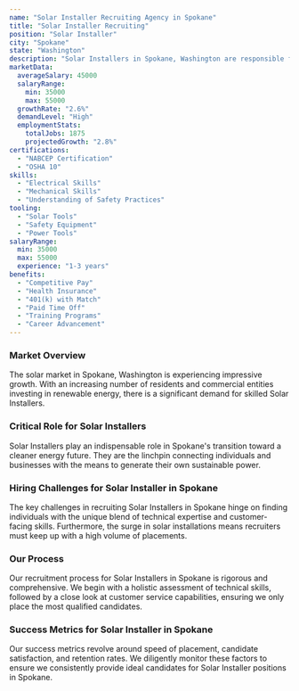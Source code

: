 ```yaml
---
name: "Solar Installer Recruiting Agency in Spokane"
title: "Solar Installer Recruiting"
position: "Solar Installer"
city: "Spokane"
state: "Washington"
description: "Solar Installers in Spokane, Washington are responsible for assembling, installing, or maintaining solar photovoltaic systems on roofs or other structures."
marketData:
  averageSalary: 45000
  salaryRange:
    min: 35000
    max: 55000
  growthRate: "2.6%"
  demandLevel: "High"
  employmentStats:
    totalJobs: 1875
    projectedGrowth: "2.8%"
certifications:
  - "NABCEP Certification"
  - "OSHA 10"
skills:
  - "Electrical Skills"
  - "Mechanical Skills"
  - "Understanding of Safety Practices"
tooling:
  - "Solar Tools"
  - "Safety Equipment"
  - "Power Tools"
salaryRange:
  min: 35000
  max: 55000
  experience: "1-3 years"
benefits:
  - "Competitive Pay"
  - "Health Insurance"
  - "401(k) with Match"
  - "Paid Time Off"
  - "Training Programs"
  - "Career Advancement"
---
```


### Market Overview
The solar market in Spokane, Washington is experiencing impressive growth. With an increasing number of residents and commercial entities investing in renewable energy, there is a significant demand for skilled Solar Installers.

### Critical Role for Solar Installers
Solar Installers play an indispensable role in Spokane's transition toward a cleaner energy future. They are the linchpin connecting individuals and businesses with the means to generate their own sustainable power.

### Hiring Challenges for Solar Installer in Spokane
The key challenges in recruiting Solar Installers in Spokane hinge on finding individuals with the unique blend of technical expertise and customer-facing skills. Furthermore, the surge in solar installations means recruiters must keep up with a high volume of placements.

### Our Process
Our recruitment process for Solar Installers in Spokane is rigorous and comprehensive. We begin with a holistic assessment of technical skills, followed by a close look at customer service capabilities, ensuring we only place the most qualified candidates.

### Success Metrics for Solar Installer in Spokane
Our success metrics revolve around speed of placement, candidate satisfaction, and retention rates. We diligently monitor these factors to ensure we consistently provide ideal candidates for Solar Installer positions in Spokane.
